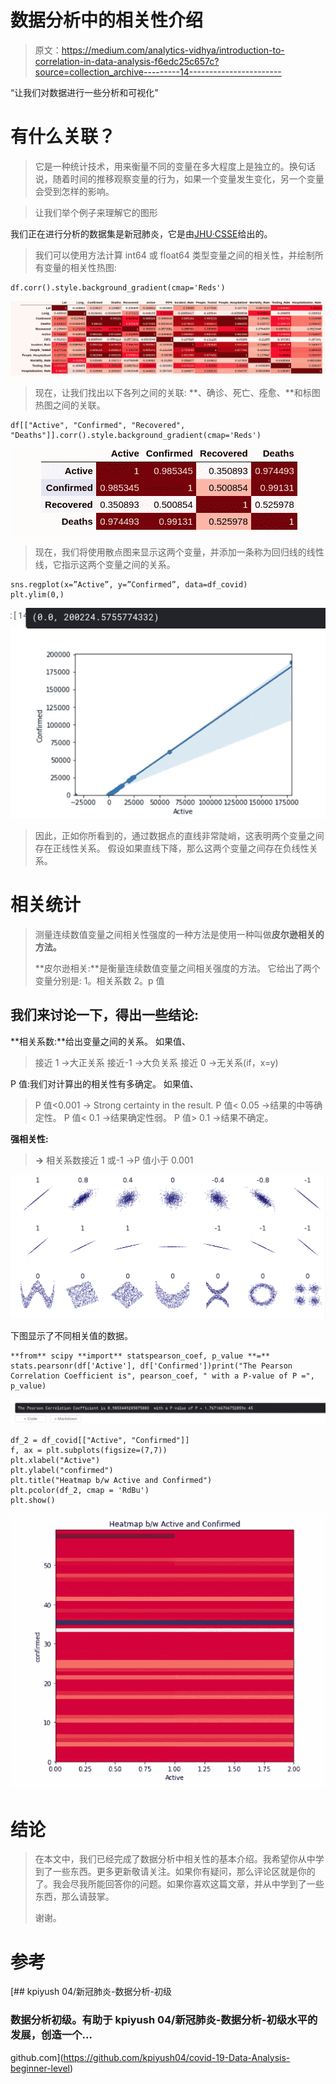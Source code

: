 # 数据分析中的相关性介绍

> 原文：<https://medium.com/analytics-vidhya/introduction-to-correlation-in-data-analysis-f6edc25c657c?source=collection_archive---------14----------------------->

“让我们对数据进行一些分析和可视化”

# 有什么关联？

> 它是一种统计技术，用来衡量不同的变量在多大程度上是独立的。换句话说，随着时间的推移观察变量的行为，如果一个变量发生变化，另一个变量会受到怎样的影响。

> 让我们举个例子来理解它的图形

我们正在进行分析的数据集是新冠肺炎，它是由[JHU·CSSE](https://github.com/CSSEGISandData/COVID-19)给出的。

> 我们可以使用方法计算 int64 或 float64 类型变量之间的相关性，并绘制所有变量的相关性热图:

```
df.corr().style.background_gradient(cmap='Reds')
```

![](img/51a9a29acbc78a22454341e783d2451a.png)

> 现在，让我们找出以下各列之间的关联:
> **、确诊、死亡、痊愈、**和标图热图之间的关联。

```
df[["Active", "Confirmed", "Recovered", "Deaths"]].corr().style.background_gradient(cmap='Reds')
```

![](img/fafb5d691a2968642d6c0369603093e3.png)

> 现在，我们将使用散点图来显示这两个变量，并添加一条称为回归线的线性线，它指示这两个变量之间的关系。

```
sns.regplot(x=”Active”, y=”Confirmed”, data=df_covid)
plt.ylim(0,)
```

![](img/81f6ef06af6d3d69812d9a39515d328e.png)

> 因此，正如你所看到的，通过数据点的直线非常陡峭，这表明两个变量之间存在正线性关系。
> 假设如果直线下降，那么这两个变量之间存在负线性关系。

# 相关统计

> 测量连续数值变量之间相关性强度的一种方法是使用一种叫做**皮尔逊相关的方法。**
> 
> **皮尔逊相关:**是衡量连续数值变量之间相关强度的方法。
> 它给出了两个变量分别是:
> 1。相关系数
> 2。p 值

## **我们来讨论一下，得出一些结论:**

**相关系数:**给出变量之间的关系。
如果值、

> 接近 1 →大正关系
> 接近-1 →大负关系
> 接近 0 →无关系(if，x=y)

P 值:我们对计算出的相关性有多确定。
如果值、

> P 值<0.001 → Strong certainty in the result.
> P 值< 0.05 →结果的中等确定性。
> P 值< 0.1 →结果确定性弱。
> P 值> 0.1 →结果不确定。

**强相关性:**

> **→** 相关系数接近 1 或-1
> →P 值小于 0.001

![](img/827cdc31be70023c81119afdf77d29a8.png)

下图显示了不同相关值的数据。

```
**from** scipy **import** statspearson_coef, p_value **=** stats.pearsonr(df['Active'], df['Confirmed'])print("The Pearson Correlation Coefficient is", pearson_coef, " with a P-value of P =", p_value)
```

![](img/4e11e1ab53d4dfbef3bb2427f94068a5.png)

```
df_2 = df_covid[["Active", "Confirmed"]]
f, ax = plt.subplots(figsize=(7,7))
plt.xlabel("Active")
plt.ylabel("confirmed")
plt.title("Heatmap b/w Active and Confirmed")
plt.pcolor(df_2, cmap = 'RdBu')
plt.show()
```

![](img/b094ab3f5f9cd37523c68d0d3fead60d.png)

# 结论

> 在本文中，我们已经完成了数据分析中相关性的基本介绍。我希望你从中学到了一些东西。更多更新敬请关注。如果你有疑问，那么评论区就是你的了。我会尽我所能回答你的问题。如果你喜欢这篇文章，并从中学到了一些东西，那么请鼓掌。
> 
> 谢谢。

# 参考

[](https://github.com/kpiyush04/covid-19-Data-Analysis-beginner-level) [## kpiyush 04/新冠肺炎-数据分析-初级

### 数据分析初级。有助于 kpiyush 04/新冠肺炎-数据分析-初级水平的发展，创造一个…

github.com](https://github.com/kpiyush04/covid-19-Data-Analysis-beginner-level)